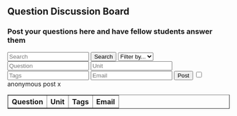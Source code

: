 <head>
	<script src="https://ajax.googleapis.com/ajax/libs/jquery/3.6.1/jquery.min.js"></script>
</head>

## Question Discussion Board

<h3>Post your questions here and have fellow students answer them</h3>

<!-- Create inputs for search and question -->

<input id="search" placeholder="Search">
<button onclick="search()">Search</button>
<select id="filter">
	<option>Filter by...</option>
	<option>unit</option>
	<option>tags</option>
	<option>email</option>
</select>

<input id="question" placeholder="Question">
<input id="unit" placeholder="Unit">
<input id="tags" placeholder="Tags">
<input id="email" placeholder="Email">
<button onclick="addDisc()">Post</button>
<input type = "checkbox"> anonymous post


<!-- Create table to display question posts -->
<table id="discussionTable" border="1" style="border-collapse: collapse;">
		<tr>x
				<th>Question</th>
				<th>Unit</th>
				<th>Tags</th>
				<th>Email</th>
		</tr>
</table>

<script>
  Disc();
  function Disc() {
  	const options = {
                method: 'GET', // *GET, POST, PUT, DELETE, etc.
                // mode: 'cors', // no-cors, *cors, same-origin
                cache: 'default', // *default, no-cache, reload, force-cache, only-if-cached
                // credentials: 'same-origin', // include, same-origin, omit
                headers: {
                'Content-Type': 'application/json'
                // 'Content-Type': 'application/x-www-form-urlencoded',
                },
            };
    const url = "https://hetvitrivedi.tk/api/discussions/";
    fetch(url, options)
      .then(res => res.json())
      .then(data => {
        console.log(data);
        console.log(typeof data);
        console.log(JSON.stringify(data));

		for (let i = 0; i < data.length; i++) {
			addTableRow(data[i].question, data[i].Unit, data[i].Tags, data[i].Email);
		}
      });
  }

  function addDisc() {
	const postOptions = {
                method: 'POST', // *GET, POST, PUT, DELETE, etc.
                // mode: 'cors', // no-cors, *cors, same-origin
                cache: 'default', // *default, no-cache, reload, force-cache, only-if-cached
                // credentials: 'same-origin', // include, same-origin, omit
                headers: {
                'Content-Type': 'application/json'
                // 'Content-Type': 'application/x-www-form-urlencoded',
                },
            };
	// var problemData = new URLSearchParams();
	// problemData.append(`problem`, document.getElementById("question").value);
	// problemData.append(`Unit`, document.getElementById("unit").value);
	// problemData.append(`Topic`, document.getElementById("topic").value);
	// problemData.append(`Tags`, document.getElementById("tags").value);
	var url = "https://hetvitrivedi.tk/api/didcussions/add";
	url += "?question=" + document.getElementById("question").value;
	url += "&Unit=" + document.getElementById("Unit").value;
	url += "&Tags=" + document.getElementById("Tags").value;
	url += "&Email=" + document.getElementById("Email").value;
	// fetch the API
	fetch(url, postOptions)
	// response is a RESTful "promise" on any successful fetch
	.then(response => {
	// check for response errors
	if (response.status !== 200) {
		error("PUT API response failure: " + response.status)
		return;  // api failure
	}
	// valid response will have JSON data
	response.json().then(data => {
		console.log(data);
	})
	})
	// catch fetch errors (ie Nginx ACCESS to server blocked)
	.catch(err => {
	console.log(err + " ");
	});
  }
  function addTableRow(question, Unit, Tags, Email) {
	let tableRow = document.createElement("tr");
	let idCell = document.createElement("td");
	tableRow.appendChild(idCell);
	let questionCell = document.createElement("td");
	questionCell.innerText = question;
	tableRow.appendChild(questionCell);
	let UnitCell = document.createElement("td");
	UnitCell.innerText = Unit;
	tableRow.appendChild(UnitCell);
	let TagsCell = document.createElement("td");
	TagsCell.innerText = Tags;
	tableRow.appendChild(TagsCell);
	let EmailCell = document.createElement("td");
	contactCell.innerText = Email;
	tableRow.appendChild(EmailCell);

	document.getElementById("discussionTable").appendChild(tableRow);
  }

  function removeTableRows() {
	let numRows = document.getElementById("discussionTable").rows.length;
	for (let i = numRows-1; i > 0; i--) {
		document.getElementById("discussionTable").removeChild(document.getElementById("discussionTable").rows[i]);
	}
  }

</script>